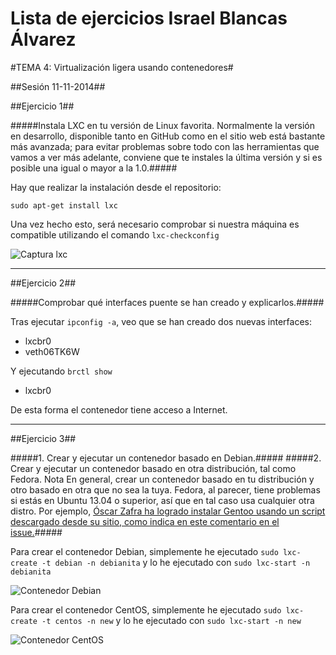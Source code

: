 Lista de ejercicios Israel Blancas Álvarez
============================

#TEMA 4: Virtualización ligera usando contenedores#


##Sesión 11-11-2014##

##Ejercicio 1##

#####Instala LXC en tu versión de Linux favorita. Normalmente la versión en desarrollo, disponible tanto en GitHub como en el sitio web está bastante más avanzada; para evitar problemas sobre todo con las herramientas que vamos a ver más adelante, conviene que te instales la última versión y si es posible una igual o mayor a la 1.0.#####

Hay que realizar la instalación desde el repositorio:

``sudo apt-get install lxc``

Una vez hecho esto, será necesario comprobar si nuestra máquina es compatible utilizando el comando ``lxc-checkconfig``

![Captura lxc](http://fotos.subefotos.com/f289a0c38382f213b138934705503884o.jpg)



***

##Ejercicio 2##

#####Comprobar qué interfaces puente se han creado y explicarlos.#####

Tras ejecutar `ipconfig -a`, veo que se han creado dos nuevas interfaces:
+ lxcbr0
+ veth06TK6W

Y ejecutando `brctl show`
+ lxcbr0

De esta forma el contenedor tiene acceso a Internet.



***

##Ejercicio 3##

#####1. Crear y ejecutar un contenedor basado en Debian.#####
#####2. Crear y ejecutar un contenedor basado en otra distribución, tal como Fedora. Nota En general, crear un contenedor basado en tu distribución y otro basado en otra que no sea la tuya. Fedora, al parecer, tiene problemas si estás en Ubuntu 13.04 o superior, así que en tal caso usa cualquier otra distro. Por ejemplo, [Óscar Zafra ha logrado instalar Gentoo usando un script descargado desde su sitio, como indica en este comentario en el issue.](https://github.com/IV-GII/GII-2013/issues/87#issuecomment-28639976)#####

Para crear el contenedor Debian, simplemente he ejecutado `sudo lxc-create -t debian -n debianita` y lo he ejecutado con `sudo lxc-start -n debianita`

![Contenedor Debian](http://fotos.subefotos.com/7faad1163abf4a78800ab2d21f511a29o.jpg)

Para crear el contenedor CentOS, simplemente he ejecutado `sudo lxc-create -t centos -n new` y lo he ejecutado con `sudo lxc-start -n new`

![Contenedor CentOS](http://fotos.subefotos.com/2ae8ba0bd41bb97cf90cf428a553b4d6o.jpg)
